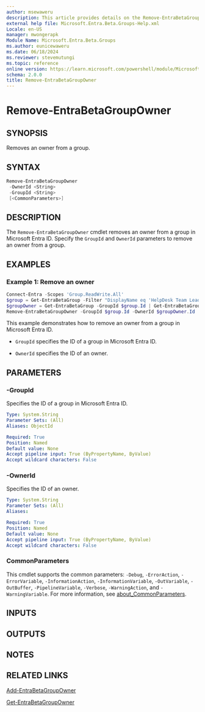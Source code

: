 ```yaml
---
author: msewaweru
description: This article provides details on the Remove-EntraBetaGroupOwner command.
external help file: Microsoft.Entra.Beta.Groups-Help.xml
Locale: en-US
manager: mwongerapk
Module Name: Microsoft.Entra.Beta.Groups
ms.author: eunicewaweru
ms.date: 06/18/2024
ms.reviewer: stevemutungi
ms.topic: reference
online version: https://learn.microsoft.com/powershell/module/Microsoft.Entra.Beta/Remove-EntraBetaGroupOwner
schema: 2.0.0
title: Remove-EntraBetaGroupOwner
---
```


# Remove-EntraBetaGroupOwner

## SYNOPSIS

Removes an owner from a group.

## SYNTAX

```powershell
Remove-EntraBetaGroupOwner
 -OwnerId <String>
 -GroupId <String>
 [<CommonParameters>]
```

## DESCRIPTION

The `Remove-EntraBetaGroupOwner` cmdlet removes an owner from a group in Microsoft Entra ID. Specify the `GroupId` and `OwnerId` parameters to remove an owner from a group.

## EXAMPLES

### Example 1: Remove an owner

```powershell
Connect-Entra -Scopes 'Group.ReadWrite.All'
$group = Get-EntraBetaGroup -Filter "DisplayName eq 'HelpDesk Team Leaders'"
$groupOwner = Get-EntraBetaGroup -GroupId $group.Id | Get-EntraBetaGroupOwner | Where-Object {$_.displayName -eq 'Adele Vance'}
Remove-EntraBetaGroupOwner -GroupId $group.Id -OwnerId $groupOwner.Id
```

This example demonstrates how to remove an owner from a group in Microsoft Entra ID.

- `GroupId` specifies the ID of a group in Microsoft Entra ID.  

- `OwnerId` specifies the ID of an owner.

## PARAMETERS

### -GroupId

Specifies the ID of a group in Microsoft Entra ID.

```yaml
Type: System.String
Parameter Sets: (All)
Aliases: ObjectId

Required: True
Position: Named
Default value: None
Accept pipeline input: True (ByPropertyName, ByValue)
Accept wildcard characters: False
```

### -OwnerId

Specifies the ID of an owner.

```yaml
Type: System.String
Parameter Sets: (All)
Aliases:

Required: True
Position: Named
Default value: None
Accept pipeline input: True (ByPropertyName, ByValue)
Accept wildcard characters: False
```

### CommonParameters

This cmdlet supports the common parameters: `-Debug`, `-ErrorAction`, `-ErrorVariable`, `-InformationAction`, `-InformationVariable`, `-OutVariable`, `-OutBuffer`, `-PipelineVariable`, `-Verbose`, `-WarningAction`, and `-WarningVariable`. For more information, see [about_CommonParameters](https://go.microsoft.com/fwlink/?LinkID=113216).

## INPUTS

## OUTPUTS

## NOTES

## RELATED LINKS

[Add-EntraBetaGroupOwner](Add-EntraBetaGroupOwner.md)

[Get-EntraBetaGroupOwner](Get-EntraBetaGroupOwner.md)

